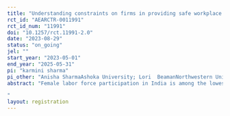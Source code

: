 ```yaml
---
title: "Understanding constraints on firms in providing safe workplace for women "
rct_id: "AEARCTR-0011991"
rct_id_num: "11991"
doi: "10.1257/rct.11991-2.0"
date: "2023-08-29"
status: "on_going"
jel: ""
start_year: "2023-05-01"
end_year: "2025-05-31"
pi: "karmini sharma"
pi_other: "Anisha SharmaAshoka University; Lori  BeamanNorthwestern University"
abstract: "Female labor force participation in India is among the lowest in the world and has been falling over the past three decades. Safer workplaces may help encourage more women to apply for work (Jayachandran (2020)) especially in countries like India where female labor force participation is low and where stigma related to sexual harassment is high (Borker (2017), Sharma (2022)). Sexual harassment of Women at Workplace Act 2013 (SHWA) was implemented in India to promote the provision of safety amenities at work for women. The institutional mechanisms mandated by the law could improve the perceived and actual safety of working women and their consequent labor market outcomes. In this study, we aim to understand the challenges faced by Indian firms in creating a safe workplace for women. We randomly provide two information interventions to HR managers at corporate firms on i) legal compliance guidelines of SHWA 2013 and ii) job-seeker preferences on amenities at the workplace. We then aim to analyze changes in hiring managers' beliefs on job-seeker preferences, prevalence of sexual harassment and willingness to invest in workplace safety.  One key outcome of this study will be firm's (represented by the hiring manager's) willingness to sign up and attend a workplace safety webinar organized by our partnering NGO. 
"
layout: registration
---
```


